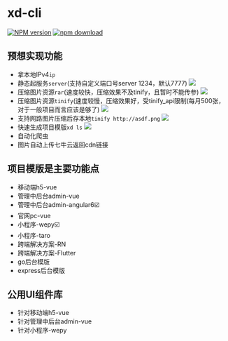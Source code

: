 # xd-cli
[![NPM version](https://img.shields.io/npm/v/xd-cli.svg)](https://www.npmjs.com/package/xd-cli)
[![npm download](https://img.shields.io/npm/dw/xd-cli.svg)](https://www.npmjs.com/package/xd-cli)

## 预想实现功能
- 拿本地IPv4`ip`
- 静态起服务`server`(支持自定义端口号server 1234，默认7777)
  ![](http://pprzrrgk8.bkt.clouddn.com/WechatIMG11.png)
- 压缩图片资源`rar`(速度较快，压缩效果不及tinify，且暂时不能传参)
  ![](http://pprzrrgk8.bkt.clouddn.com/WechatIMG16.png)
- 压缩图片资源`tinify`(速度较慢，压缩效果好，受tinify_api限制(每月500张，对于一般项目而言应该是够了)
  ![](http://pprzrrgk8.bkt.clouddn.com/WechatIMG17.png)
- 支持网路图片压缩后存本地`tinify http://asdf.png`
  ![](http://pprzrrgk8.bkt.clouddn.com/WechatIMG9.png)
- 快速生成项目模版`xd ls`
  ![](http://pprzrrgk8.bkt.clouddn.com/WechatIMG12.png)
- 自动化爬虫
- 图片自动上传七牛云返回cdn链接


## 项目模版是主要功能点
- 移动端h5-vue
- 管理中后台admin-vue
- 管理中后台admin-angular6☑️
- 官网pc-vue
- 小程序-wepy☑️
- 小程序-taro
- 跨端解决方案-RN
- 跨端解决方案-Flutter
- go后台模版
- express后台模版

## 公用UI组件库
- 针对移动端h5-vue
- 针对管理中后台admin-vue
- 针对小程序-wepy